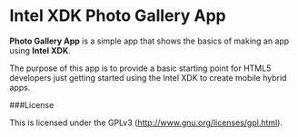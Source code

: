 Intel XDK Photo Gallery App
===========================


**Photo Gallery App** is a simple app that shows the basics of making an app using **Intel XDK**.

The purpose of this app is to provide a basic starting point for HTML5 developers just getting started using the Intel XDK to create mobile hybrid apps.


###License

This is licensed under the GPLv3 (http://www.gnu.org/licenses/gpl.html).

